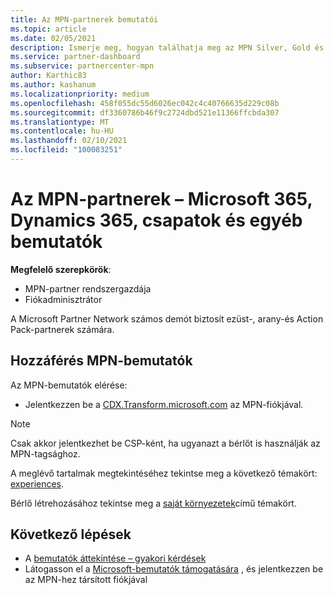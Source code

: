 ```yaml
---
title: Az MPN-partnerek bemutatói
ms.topic: article
ms.date: 02/05/2021
description: Ismerje meg, hogyan találhatja meg az MPN Silver, Gold és Action Pack partnerek számára elérhető bemutatókat.
ms.service: partner-dashboard
ms.subservice: partnercenter-mpn
author: Karthic83
ms.author: kashanum
ms.localizationpriority: medium
ms.openlocfilehash: 458f055dc55d6026ec042c4c40766635d229c08b
ms.sourcegitcommit: df3360786b46f9c2724dbd521e11366ffcbda307
ms.translationtype: MT
ms.contentlocale: hu-HU
ms.lasthandoff: 02/10/2021
ms.locfileid: "100083251"
---
```

# <a name="demos-for-mpn-partners--microsoft-365-dynamics-365-teams-and-more"></a>Az MPN-partnerek – Microsoft 365, Dynamics 365, csapatok és egyéb bemutatók

**Megfelelő szerepkörök**:

- MPN-partner rendszergazdája
- Fiókadminisztrátor

A Microsoft Partner Network számos demót biztosít ezüst-, arany-és Action Pack-partnerek számára.

## <a name="access-mpn-demos"></a>Hozzáférés MPN-bemutatók

Az MPN-bemutatók elérése:

- Jelentkezzen be a [CDX.Transform.microsoft.com](https://cdx.transform.microsoft.com/) az MPN-fiókjával.

>[!NOTE]
>Csak akkor jelentkezhet be CSP-ként, ha ugyanazt a bérlőt is használják az MPN-tagsághoz.

A meglévő tartalmak megtekintéséhez tekintse meg a következő témakört: [experiences](https://cdx.transform.microsoft.com/experiences).

Bérlő létrehozásához tekintse meg a [saját környezetek](https://cdx.transform.microsoft.com/my-tenants)című témakört.

## <a name="next-steps"></a>Következő lépések

- A [bemutatók áttekintése – gyakori kérdések](https://cdx.transform.microsoft.com/help/faq)
- Látogasson el a [Microsoft-bemutatók támogatására](https://cdx.transform.microsoft.com/submit-request) , és jelentkezzen be az MPN-hez társított fiókjával
